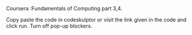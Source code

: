 Coursera :Fundamentals of Computing part 3,4.

Copy paste the code in codeskulptor or visit the link given in the code and click run. Turn off pop-up blockers.
